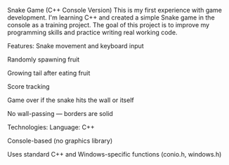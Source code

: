 Snake Game (C++ Console Version)
This is my first experience with game development. I'm learning C++ and created a simple Snake game in the console as a training project.
The goal of this project is to improve my programming skills and practice writing real working code.

Features:
Snake movement and keyboard input

Randomly spawning fruit

Growing tail after eating fruit

Score tracking

Game over if the snake hits the wall or itself

No wall-passing — borders are solid

Technologies:
Language: C++

Console-based (no graphics library)

Uses standard C++ and Windows-specific functions (conio.h, windows.h)
